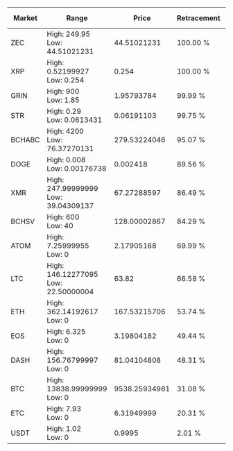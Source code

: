 | Market | Range | Price| Retracement | Doubles to 50% |
| --- | --- | --- | --- | --- |
| ZEC | High: 249.95<br />Low: 44.51021231 | 44.51021231 | 100.00 % | 3.31 |
| XRP | High: 0.52199927<br />Low: 0.254 | 0.254 | 100.00 % | 1.53 |
| GRIN | High: 900<br />Low: 1.85 | 1.95793784 | 99.99 % | 230.31 |
| STR | High: 0.29<br />Low: 0.0613431 | 0.06191103 | 99.75 % | 2.84 |
| BCHABC | High: 4200<br />Low: 76.37270131 | 279.53224046 | 95.07 % | 7.65 |
| DOGE | High: 0.008<br />Low: 0.00176738 | 0.002418 | 89.56 % | 2.02 |
| XMR | High: 247.99999999<br />Low: 39.04309137 | 67.27288597 | 86.49 % | 2.13 |
| BCHSV | High: 600<br />Low: 40 | 128.00002867 | 84.29 % | 2.50 |
| ATOM | High: 7.25999955<br />Low: 0 | 2.17905168 | 69.99 % | 1.67 |
| LTC | High: 146.12277095<br />Low: 22.50000004 | 63.82 | 66.58 % | 1.32 |
| ETH | High: 362.14192617<br />Low: 0 | 167.53215706 | 53.74 % | 1.08 |
| EOS | High: 6.325<br />Low: 0 | 3.19804182 | 49.44 % | 0.00 |
| DASH | High: 156.76799997<br />Low: 0 | 81.04104808 | 48.31 % | 0.00 |
| BTC | High: 13838.99999999<br />Low: 0 | 9538.25934981 | 31.08 % | 0.00 |
| ETC | High: 7.93<br />Low: 0 | 6.31949999 | 20.31 % | 0.00 |
| USDT | High: 1.02<br />Low: 0 | 0.9995 | 2.01 % | 0.00 |
